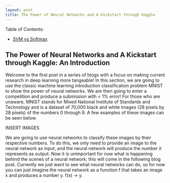 ```yaml
---
layout: post
title: The Power of Neural Networks and A Kickstart through Kaggle
---
```


Table of Contents:
- [SVM vs Softmax](#svmvssoftmax)

<a name='svmvssoftmax'></a>
## The Power of Neural Networks and A Kickstart through Kaggle: An Introduction
Welcome to the first post in a series of blogs with a focus on making current research in deep learning more tangeable! In this section, we are going to use the classic machine learning introduction classification problem MNIST to show the power of neural networks. We are then going to enter a competition and produce a submission with < 1% error! For those who are unaware, MNIST stands for Mixed National Institute of Standards and Technology and is a dataset of 70,000 black and white images (28 pixels by 28 pixels) of the numbers 0 through 9. A few examples of these images can be seen below.

INSERT IMAGES

We are going to use neural networks to classify these images by their respective numbers. To do this, we only need to provide an image to the neural network as input, and the neural network will produce the number it represents as output. Now it is unimportant for now what is happening behind the scenes of a neural network; this will come in the following blog post. Currently we just want to see what neural networks can do, so for now you can just imagine the neural network as a function f that takes an image x and produces a number y. f(x) -> y.
